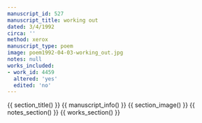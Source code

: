 ```yaml
---
manuscript_id: 527
manuscript_title: working out
dated: 3/4/1992
circa: ''
method: xerox
manuscript_type: poem
image: poem1992-04-03-working_out.jpg
notes: null
works_included:
- work_id: 4459
  altered: 'yes'
  edited: 'no'
---
```


{{ section_title() }}
{{ manuscript_info() }}
{{ section_image() }}
{{ notes_section() }}
{{ works_section() }}

